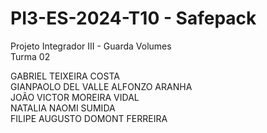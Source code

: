 # PI3-ES-2024-T10 - Safepack

Projeto Integrador III - Guarda Volumes \
Turma 02

GABRIEL TEIXEIRA COSTA \
GIANPAOLO DEL VALLE ALFONZO ARANHA \
JOÃO VICTOR MOREIRA VIDAL \
NATALIA NAOMI SUMIDA \
FILIPE AUGUSTO DOMONT FERREIRA 

